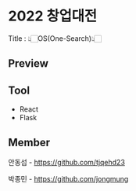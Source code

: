 # 2022 창업대전

Title : 👆🏻OS(One-Search)👆🏻


## Preview



## Tool

+ React
+ Flask


## Member

안동섭 - https://github.com/tjqehd23

박종민 - https://github.com/jongmung
